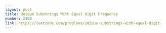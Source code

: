 ```yaml
---
layout: post
title: Unique Substrings With Equal Digit Frequency
number: 2168
link: https://leetcode.com/problems/unique-substrings-with-equal-digit-frequency
---
```


